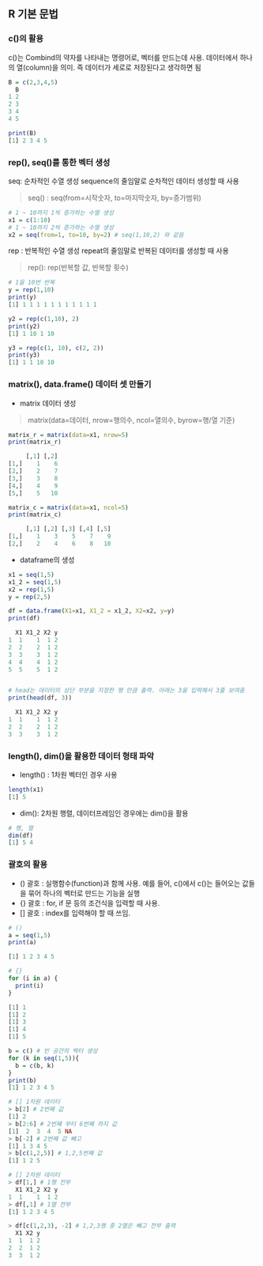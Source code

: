 ## R 기본 문법

### c()의 활용

c()는 Combind의 약자를 나타내는 명령어로, 벡터를 만드는데 사용. 데이터에서 하나의 열(column)을 의미. 즉 데이터가 세로로 저장된다고 생각하면 됨

```R
B = c(2,3,4,5)
  B
1 2
2 3
3 4
4 5

print(B)
[1] 2 3 4 5
```



### rep(), seq()를 통한 벡터 생성

seq: 순차적인 수열 생성 sequence의 줄임말로 순차적인 데이터 생성할 때 사용

>   seq() : seq(from=시작숫자, to=마지막숫자, by=증가범위)

```R
# 1 ~ 10까지 1씩 증가하는 수열 생성
x1 = c(1:10)
# 1 ~ 10까지 2씩 증가하는 수열 생성
x2 = seq(from=1, to=10, by=2) # seq(1,10,2) 와 같음
```

rep : 반복적인 수열 생성 repeat의 줄임말로 반복된 데이터를 생성할 때 사용

>   rep(): rep(반복할 값, 반복할 횟수)

```R
# 1을 10번 반복
y = rep(1,10)
print(y)
[1] 1 1 1 1 1 1 1 1 1 1 1

y2 = rep(c(1,10), 2)
print(y2)
[1] 1 10 1 10

y3 = rep(c(1, 10), c(2, 2))
print(y3)
[1] 1 1 10 10
```


### matrix(), data.frame() 데이터 셋 만들기

-   matrix 데이터 생성

>   matrix(data=데이터, nrow=행의수, ncol=열의수, byrow=행/열 기준)

```R
matrix_r = matrix(data=x1, nrow=5)
print(matrix_r)

     [,1] [,2]
[1,]    1    6
[2,]    2    7
[3,]    3    8
[4,]    4    9
[5,]    5   10

matrix_c = matrix(data=x1, ncol=5)
print(matrix_c)

     [,1] [,2] [,3] [,4] [,5]
[1,]    1    3    5    7    9
[2,]    2    4    6    8   10

```

-   dataframe의 생성

```R
x1 = seq(1,5)
x1_2 = seq(1,5)
x2 = rep(1,5)
y = rep(2,5)

df = data.frame(X1=x1, X1_2 = x1_2, X2=x2, y=y)
print(df)

  X1 X1_2 X2 y
1  1    1  1 2
2  2    2  1 2
3  3    3  1 2
4  4    4  1 2
5  5    5  1 2


# head는 데이터의 상단 부분을 지정한 행 만큼 출력. 아래는 3을 입력해서 3줄 보여줌
print(head(df, 3))

  X1 X1_2 X2 y
1  1    1  1 2
2  2    2  1 2
3  3    3  1 2
```



### length(), dim()을 활용한 데이터 형태 파악

-   length() : 1차원 벡터인 경우 사용

```R
length(x1)
[1] 5
```

-   dim(): 2차원 행렬, 데이터프레임인 경우에는 dim()을 활용

```R
# 행, 열
dim(df)
[1] 5 4
```

### 괄호의 활용

-   () 괄호 : 실행함수(function)과 함께 사용. 예를 들어, c()에서 c()는 들어오는 값들을 묶어 하나의 벡터로 만드는 기능을 실행
-   {} 괄호 : for, if 문 등의 조건식을 입력할 때 사용.
-   [] 괄호 : index를 입력해야 할 때 쓰임. 

```R
# ()
a = seq(1,5)
print(a)

[1] 1 2 3 4 5

# {}
for (i in a) {
  print(i)
}

[1] 1
[1] 2
[1] 3
[1] 4
[1] 5

b = c() # 빈 공간의 벡터 생성
for (k in seq(1,5)){
  b = c(b, k)
}
print(b)
[1] 1 2 3 4 5

# [] 1차원 데이터
> b[2] # 2번째 값
[1] 2
> b[2:6] # 2번째 부터 6번째 까지 값
[1]  2  3  4  5 NA
> b[-2] # 2번째 값 빼고
[1] 1 3 4 5
> b[c(1,2,5)] # 1,2,5번째 값
[1] 1 2 5

# [] 2차원 데이터
> df[1,] # 1행 전부
  X1 X1_2 X2 y
1  1    1  1 2
> df[,1] # 1열 전부
[1] 1 2 3 4 5

> df[c(1,2,3), -2] # 1,2,3행 중 2열은 빼고 전부 출력
  X1 X2 y
1  1  1 2
2  2  1 2
3  3  1 2
```

